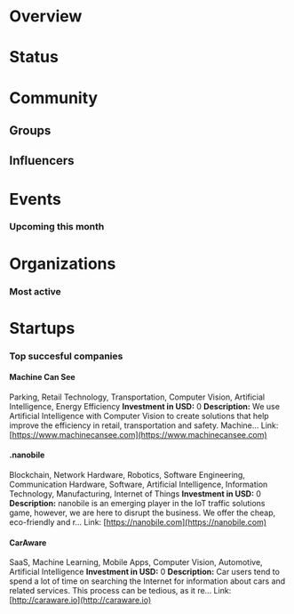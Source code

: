 <!-- TITLE: Novi Sad AI -->
<!-- SUBTITLE: ECOSYSTEM -->




<div class=CityPageSpecific>

# Overview
<div class=overview>

</div>

# Status
<div class=status>

</div>

</div>

# Community

## Groups
<div class=groups>


</div>

## Influencers
<div class=influencers>


</div>

# Events
### Upcoming this month
<div class=events>


</div>

# Organizations
### Most active
<div class=organizations>


</div>

# Startups
### Top succesful companies
<div class=startups>

#### Machine Can See
Parking, Retail Technology, Transportation, Computer Vision, Artificial Intelligence, Energy Efficiency
**Investment in USD:** 0
**Description:** We use Artificial Intelligence with Computer Vision to create solutions that help improve the efficiency in retail, transportation and safety. Machine...
Link: [https://www.machinecansee.com](https://www.machinecansee.com)

#### .nanobile
Blockchain, Network Hardware, Robotics, Software Engineering, Communication Hardware, Software, Artificial Intelligence, Information Technology, Manufacturing, Internet of Things
**Investment in USD:** 0
**Description:** nanobile is an emerging player in the IoT traffic solutions game, however, we are here to disrupt the business. We offer the cheap, eco-friendly and r...
Link: [https://nanobile.com](https://nanobile.com)

#### CarAware
SaaS, Machine Learning, Mobile Apps, Computer Vision, Automotive, Artificial Intelligence
**Investment in USD:** 0
**Description:** Car users tend to spend a lot of time on searching the Internet for information about cars and related services. This process can be tedious, as it re...
Link: [http://caraware.io](http://caraware.io)



</div>




